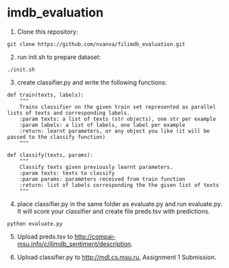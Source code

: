 # imdb_evaluation

1. Clone this repository:
```
git clone https://github.com/nvanva/filimdb_evaluation.git
```

2. run init.sh to prepare dataset:
```
./init.sh
```

3. create classifier.py and write the following functions:
```
def train(texts, labels):
    """
    Trains classifier on the given train set represented as parallel lists of texts and corresponding labels.
    :param texts: a list of texts (str objects), one str per example
    :param labels: a list of labels, one label per example
    :return: learnt parameters, or any object you like (it will be passed to the classify function) 
    """

def classify(texts, params):
    """
    Classify texts given previously learnt parameters.
    :param texts: texts to classify
    :param params: parameters received from train function
    :return: list of labels corresponding the the given list of texts
    """
```
4. place classifier.py in the same folder as evaluate.py and run evaluate.py. It will score your classifier and create file preds.tsv with predictions.
```
python evaluate.py
```

5. Upload preds.tsv to http://compai-msu.info/c/ilimdb_sentiment/description.

6. Upload classifier.py to http://mdl.cs.msu.ru, Assignment 1 Submission.
